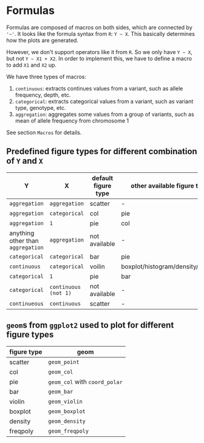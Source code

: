 # Formulas

Formulas are composed of macros on both sides, which are connected by `'~'`. It looks like the formula syntax from `R`: `Y ~ X`. This basically determines how the plots are generated.

However, we don't support operators like it from `R`. So we only have `Y ~ X`, but not `Y ~ X1 + X2`. In order to implement this, we have to define a macro to add `X1` and `X2` up.

We have three types of macros:
1. `continuous`: extracts continues values from a variant, such as allele frequency, depth, etc.
2. `categorical`: extracts categorical values from a variant, such as variant type, genotype, etc.
3. `aggregation`: aggregates some values from a group of variants, such as mean of allele frequency from chromosome 1

See section `Macros` for details.

## Predefined figure types for different combination of `Y` and `X`

|Y|X|default figure type|other available figure types|
|-|-|-|-|
|`aggregation`|`aggregation`|scatter|-|
|`aggregation`|`categorical`|col|pie|
|`aggregation`|`1`|pie|col|
|anything other than `aggregation`|`aggregation`|not available|-|
|`categorical`|`categorical`|bar|pie|
|`continuous`|`categorical`|voilin|boxplot/histogram/density/freqpoly|
|`categorical`|`1`|pie|bar|
|`categorical`|`continuous (not 1)`|not available|-|
|`continueous`|`continuous`|scatter|-|

## `geom`s from `ggplot2` used to plot for different figure types

|figure type|geom|
|-|-|
|scatter|`geom_point`|
|col|`geom_col`|
|pie|`geom_col` with `coord_polar`|
|bar|`geom_bar`|
|violin|`geom_violin`|
|boxplot|`geom_boxplot`|
|density|`geom_density`|
|freqpoly|`geom_freqpoly`|

